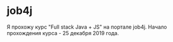 # job4j
Я прохожу курс "Full stack Java + JS" на портале job4j. 
Начало прохождения курса - 25 декабря 2019 года.
